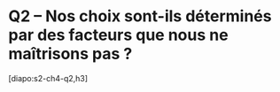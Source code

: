 # Q2 – Nos choix sont-ils déterminés par des facteurs que nous ne maîtrisons pas ?

[diapo:s2-ch4-q2,h3]